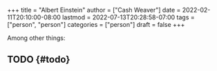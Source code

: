 +++
title = "Albert Einstein"
author = ["Cash Weaver"]
date = 2022-02-11T20:10:00-08:00
lastmod = 2022-07-13T20:28:58-07:00
tags = ["person", "person"]
categories = ["person"]
draft = false
+++

Among other things:


## TODO {#todo}
